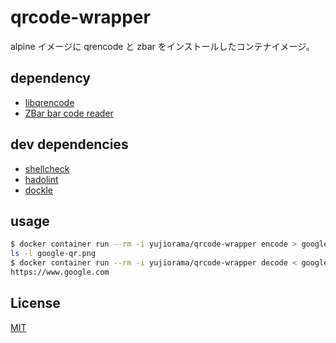 # qrcode-wrapper

alpine イメージに qrencode と zbar をインストールしたコンテナイメージ。

## dependency

* [libqrencode](https://github.com/fukuchi/libqrencode)
* [ZBar bar code reader](http://zbar.sourceforge.net/)

## dev dependencies

* [shellcheck](https://github.com/koalaman/shellcheck#installing)
* [hadolint](https://github.com/hadolint/hadolint)
* [dockle](https://github.com/goodwithtech/dockle)

## usage

```bash
$ docker container run --rm -i yujiorama/qrcode-wrapper encode > google-qr.png <<< https://www.google.com
ls -l google-qr.png
$ docker container run --rm -i yujiorama/qrcode-wrapper decode < google-qr.png
https://www.google.com
```

## License

[MIT](./LICENSE)
